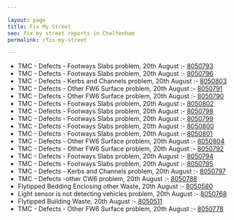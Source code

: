 ```yaml
---

layout: page
title: Fix My Street
seo: fix my street reports in Cheltenham
permalink: /fix-my-street

---
```


<!-- fix_marker starts -->

- TMC - Defects - Footways Slabs problem, 20th August :- [8050793](https://www.fixmystreet.com/report/8050793)
- TMC - Defects - Footways Slabs problem, 20th August :- [8050796](https://www.fixmystreet.com/report/8050796)
- TMC - Defects - Kerbs and Channels problem, 20th August :- [8050803](https://www.fixmystreet.com/report/8050803)
- TMC - Defects - Other FW6  Surface problem, 20th August :- [8050791](https://www.fixmystreet.com/report/8050791)
- TMC - Defects - Other FW6  Surface problem, 20th August :- [8050790](https://www.fixmystreet.com/report/8050790)
- TMC - Defects - Footways Slabs problem, 20th August :- [8050802](https://www.fixmystreet.com/report/8050802)
- TMC - Defects - Footways Slabs problem, 20th August :- [8050798](https://www.fixmystreet.com/report/8050798)
- TMC - Defects - Footways Slabs problem, 20th August :- [8050799](https://www.fixmystreet.com/report/8050799)
- TMC - Defects - Footways Slabs problem, 20th August :- [8050800](https://www.fixmystreet.com/report/8050800)
- TMC - Defects - Footways Slabs problem, 20th August :- [8050801](https://www.fixmystreet.com/report/8050801)
- TMC - Defects - Other FW6  Surface problem, 20th August :- [8050804](https://www.fixmystreet.com/report/8050804)
- TMC - Defects - Other FW6  Surface problem, 20th August :- [8050792](https://www.fixmystreet.com/report/8050792)
- TMC - Defects - Footways Slabs problem, 20th August :- [8050794](https://www.fixmystreet.com/report/8050794)
- TMC - Defects - Footways Slabs problem, 20th August :- [8050795](https://www.fixmystreet.com/report/8050795)
- TMC - Defects - Kerbs and Channels problem, 20th August :- [8050797](https://www.fixmystreet.com/report/8050797)
- TMC - Defects -other CW6 problem, 20th August :- [8050788](https://www.fixmystreet.com/report/8050788)
- Flytipped Bedding Enclosing other Waste, 20th August :- [8050580](https://www.fixmystreet.com/report/8050580)
- Light sensor is not detecting vehicles problem, 20th August :- [8050768](https://www.fixmystreet.com/report/8050768)
- Flytipped Building Waste, 20th August :- [8050511](https://www.fixmystreet.com/report/8050511)
- TMC - Defects - Other FW6  Surface problem, 20th August :- [8050778](https://www.fixmystreet.com/report/8050778)

<!-- fix_marker ends -->
